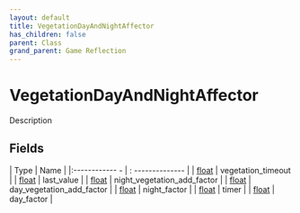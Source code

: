 ```yaml
---
layout: default
title: VegetationDayAndNightAffector
has_children: false
parent: Class
grand_parent: Game Reflection
---
```

# VegetationDayAndNightAffector
Description 

## Fields
| Type | Name |
|:------------ - | : -------------- |
| [float](game-reflection/components/float.md) | vegetation_timeout |
| [float](game-reflection/components/float.md) | last_value |
| [float](game-reflection/components/float.md) | night_vegetation_add_factor |
| [float](game-reflection/components/float.md) | day_vegetation_add_factor |
| [float](game-reflection/components/float.md) | night_factor |
| [float](game-reflection/components/float.md) | timer |
| [float](game-reflection/components/float.md) | day_factor |

